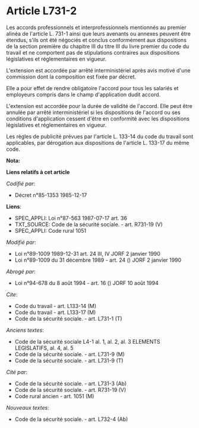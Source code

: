 # Article L731-2

Les accords professionnels et interprofessionnels mentionnés au premier alinéa de l'article L. 731-1 ainsi que leurs avenants
ou annexes peuvent être étendus, s'ils ont été négociés et conclus conformément aux dispositions de la section première du
chapitre III du titre III du livre premier du code du travail et ne comportent pas de stipulations contraires aux
dispositions législatives et réglementaires en vigueur.

L'extension est accordée par arrêté interministériel après avis motivé d'une commission dont la composition est fixée par
décret.

Elle a pour effet de rendre obligatoire l'accord pour tous les salariés et employeurs compris dans le champ d'application
dudit accord.

L'extension est accordée pour la durée de validité de l'accord. Elle peut être annulée par arrêté interministériel si les
dispositions de l'accord ou ses conditions d'application cessent d'être en conformité avec les dispositions législatives et
réglementaires en vigueur.

Les règles de publicité prévues par l'article L. 133-14 du code du travail sont applicables, par dérogation aux dispositions
de l'article L. 133-17 du même code.

**Nota:**



**Liens relatifs à cet article**

_Codifié par_:

  - Décret n°85-1353 1985-12-17

**Liens**:

  - SPEC_APPLI: Loi n°87-563 1987-07-17 art. 36
  - TXT_SOURCE: Code de la sécurité sociale. - art. R731-19 (V)
  - SPEC_APPLI: Code rural 1051

_Modifié par_:

  - Loi n°89-1009 1989-12-31 art. 24 III, IV JORF 2 janvier 1990
  - Loi n°89-1009 du 31 décembre 1989 - art. 24 () JORF 2 janvier 1990

_Abrogé par_:

  - Loi n°94-678 du 8 août 1994 - art. 16 () JORF 10 août 1994

_Cite_:

  - Code du travail - art. L133-14 (M)
  - Code du travail - art. L133-17 (M)
  - Code de la sécurité sociale. - art. L731-1 (T)

_Anciens textes_:

  - Code de la sécurité sociale L4-1 al. 1, al. 2, al. 3 ELEMENTS LEGISLATIFS, al. 4, al. 5
  - Code de la sécurité sociale. - art. L731-9 (M)
  - Code de la sécurité sociale. - art. L731-9 (T)

_Cité par_:

  - Code de la sécurité sociale. - art. L731-3 (Ab)
  - Code de la sécurité sociale. - art. R731-19 (V)
  - Code rural ancien - art. 1051 (M)

_Nouveaux textes_:

  - Code de la sécurité sociale. - art. L732-4 (Ab)
